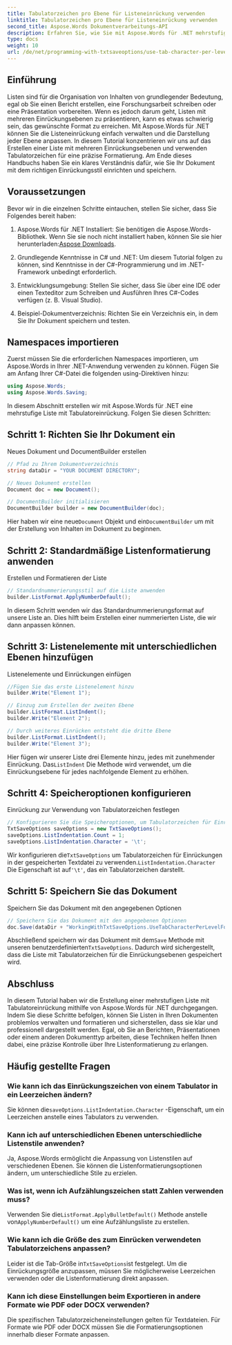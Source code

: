 ```yaml
---
title: Tabulatorzeichen pro Ebene für Listeneinrückung verwenden
linktitle: Tabulatorzeichen pro Ebene für Listeneinrückung verwenden
second_title: Aspose.Words Dokumentverarbeitungs-API
description: Erfahren Sie, wie Sie mit Aspose.Words für .NET mehrstufige Listen mit Tabulatoreinrückung erstellen. Folgen Sie dieser Anleitung für eine präzise Listenformatierung in Ihren Dokumenten.
type: docs
weight: 10
url: /de/net/programming-with-txtsaveoptions/use-tab-character-per-level-for-list-indentation/
---
```

## Einführung

Listen sind für die Organisation von Inhalten von grundlegender Bedeutung, egal ob Sie einen Bericht erstellen, eine Forschungsarbeit schreiben oder eine Präsentation vorbereiten. Wenn es jedoch darum geht, Listen mit mehreren Einrückungsebenen zu präsentieren, kann es etwas schwierig sein, das gewünschte Format zu erreichen. Mit Aspose.Words für .NET können Sie die Listeneinrückung einfach verwalten und die Darstellung jeder Ebene anpassen. In diesem Tutorial konzentrieren wir uns auf das Erstellen einer Liste mit mehreren Einrückungsebenen und verwenden Tabulatorzeichen für eine präzise Formatierung. Am Ende dieses Handbuchs haben Sie ein klares Verständnis dafür, wie Sie Ihr Dokument mit dem richtigen Einrückungsstil einrichten und speichern.

## Voraussetzungen

Bevor wir in die einzelnen Schritte eintauchen, stellen Sie sicher, dass Sie Folgendes bereit haben:

1.  Aspose.Words für .NET Installiert: Sie benötigen die Aspose.Words-Bibliothek. Wenn Sie sie noch nicht installiert haben, können Sie sie hier herunterladen:[Aspose Downloads](https://releases.aspose.com/words/net/).

2. Grundlegende Kenntnisse in C# und .NET: Um diesem Tutorial folgen zu können, sind Kenntnisse in der C#-Programmierung und im .NET-Framework unbedingt erforderlich.

3. Entwicklungsumgebung: Stellen Sie sicher, dass Sie über eine IDE oder einen Texteditor zum Schreiben und Ausführen Ihres C#-Codes verfügen (z. B. Visual Studio).

4. Beispiel-Dokumentverzeichnis: Richten Sie ein Verzeichnis ein, in dem Sie Ihr Dokument speichern und testen. 

## Namespaces importieren

Zuerst müssen Sie die erforderlichen Namespaces importieren, um Aspose.Words in Ihrer .NET-Anwendung verwenden zu können. Fügen Sie am Anfang Ihrer C#-Datei die folgenden using-Direktiven hinzu:

```csharp
using Aspose.Words;
using Aspose.Words.Saving;
```

In diesem Abschnitt erstellen wir mit Aspose.Words für .NET eine mehrstufige Liste mit Tabulatoreinrückung. Folgen Sie diesen Schritten:

## Schritt 1: Richten Sie Ihr Dokument ein

Neues Dokument und DocumentBuilder erstellen

```csharp
// Pfad zu Ihrem Dokumentverzeichnis
string dataDir = "YOUR DOCUMENT DIRECTORY";

// Neues Dokument erstellen
Document doc = new Document();

// DocumentBuilder initialisieren
DocumentBuilder builder = new DocumentBuilder(doc);
```

 Hier haben wir eine neue`Document` Objekt und ein`DocumentBuilder` um mit der Erstellung von Inhalten im Dokument zu beginnen.

## Schritt 2: Standardmäßige Listenformatierung anwenden

Erstellen und Formatieren der Liste

```csharp
// Standardnummerierungsstil auf die Liste anwenden
builder.ListFormat.ApplyNumberDefault();
```

In diesem Schritt wenden wir das Standardnummerierungsformat auf unsere Liste an. Dies hilft beim Erstellen einer nummerierten Liste, die wir dann anpassen können.

## Schritt 3: Listenelemente mit unterschiedlichen Ebenen hinzufügen

Listenelemente und Einrückungen einfügen

```csharp
//Fügen Sie das erste Listenelement hinzu
builder.Write("Element 1");

// Einzug zum Erstellen der zweiten Ebene
builder.ListFormat.ListIndent();
builder.Write("Element 2");

// Durch weiteres Einrücken entsteht die dritte Ebene
builder.ListFormat.ListIndent();
builder.Write("Element 3");
```

 Hier fügen wir unserer Liste drei Elemente hinzu, jedes mit zunehmender Einrückung. Das`ListIndent` Die Methode wird verwendet, um die Einrückungsebene für jedes nachfolgende Element zu erhöhen.

## Schritt 4: Speicheroptionen konfigurieren

Einrückung zur Verwendung von Tabulatorzeichen festlegen

```csharp
// Konfigurieren Sie die Speicheroptionen, um Tabulatorzeichen für Einrückungen zu verwenden.
TxtSaveOptions saveOptions = new TxtSaveOptions();
saveOptions.ListIndentation.Count = 1;
saveOptions.ListIndentation.Character = '\t';
```

 Wir konfigurieren die`TxtSaveOptions` um Tabulatorzeichen für Einrückungen in der gespeicherten Textdatei zu verwenden.`ListIndentation.Character` Die Eigenschaft ist auf`'\t'`, das ein Tabulatorzeichen darstellt.

## Schritt 5: Speichern Sie das Dokument

Speichern Sie das Dokument mit den angegebenen Optionen

```csharp
// Speichern Sie das Dokument mit den angegebenen Optionen
doc.Save(dataDir + "WorkingWithTxtSaveOptions.UseTabCharacterPerLevelForListIndentation.txt", saveOptions);
```

 Abschließend speichern wir das Dokument mit dem`Save` Methode mit unseren benutzerdefinierten`TxtSaveOptions`. Dadurch wird sichergestellt, dass die Liste mit Tabulatorzeichen für die Einrückungsebenen gespeichert wird.

## Abschluss

In diesem Tutorial haben wir die Erstellung einer mehrstufigen Liste mit Tabulatoreinrückung mithilfe von Aspose.Words für .NET durchgegangen. Indem Sie diese Schritte befolgen, können Sie Listen in Ihren Dokumenten problemlos verwalten und formatieren und sicherstellen, dass sie klar und professionell dargestellt werden. Egal, ob Sie an Berichten, Präsentationen oder einem anderen Dokumenttyp arbeiten, diese Techniken helfen Ihnen dabei, eine präzise Kontrolle über Ihre Listenformatierung zu erlangen.

## Häufig gestellte Fragen

### Wie kann ich das Einrückungszeichen von einem Tabulator in ein Leerzeichen ändern?
 Sie können die`saveOptions.ListIndentation.Character` -Eigenschaft, um ein Leerzeichen anstelle eines Tabulators zu verwenden.

### Kann ich auf unterschiedlichen Ebenen unterschiedliche Listenstile anwenden?
Ja, Aspose.Words ermöglicht die Anpassung von Listenstilen auf verschiedenen Ebenen. Sie können die Listenformatierungsoptionen ändern, um unterschiedliche Stile zu erzielen.

### Was ist, wenn ich Aufzählungszeichen statt Zahlen verwenden muss?
 Verwenden Sie die`ListFormat.ApplyBulletDefault()` Methode anstelle von`ApplyNumberDefault()` um eine Aufzählungsliste zu erstellen.

### Wie kann ich die Größe des zum Einrücken verwendeten Tabulatorzeichens anpassen?
 Leider ist die Tab-Größe in`TxtSaveOptions`ist festgelegt. Um die Einrückungsgröße anzupassen, müssen Sie möglicherweise Leerzeichen verwenden oder die Listenformatierung direkt anpassen.

### Kann ich diese Einstellungen beim Exportieren in andere Formate wie PDF oder DOCX verwenden?
Die spezifischen Tabulatorzeicheneinstellungen gelten für Textdateien. Für Formate wie PDF oder DOCX müssen Sie die Formatierungsoptionen innerhalb dieser Formate anpassen.